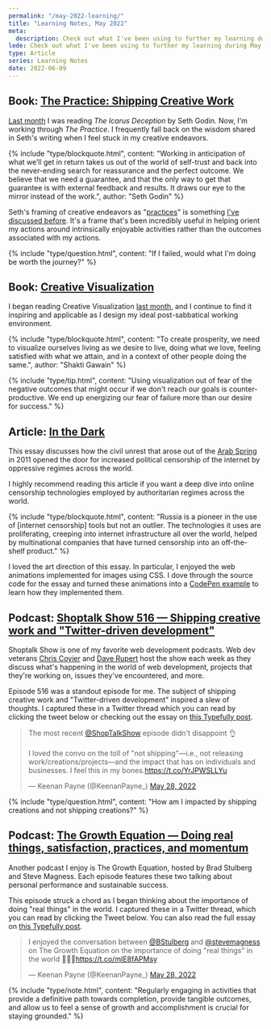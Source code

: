 ```yaml
---
permalink: "/may-2022-learning/"
title: "Learning Notes, May 2022"
meta:
  description: Check out what I've been using to further my learning during May 2022.
lede: Check out what I've been using to further my learning during May 2022.
type: Article
series: Learning Notes
date: 2022-06-09
---
```


## Book: [The Practice: Shipping Creative Work](https://www.indiebound.org/book/9780593328972)

[Last month](/april-2022-learning/) I was reading _The Icarus Deception_ by Seth Godin. Now, I'm working through _The Practice_. I frequently fall back on the wisdom shared in Seth's writing when I feel stuck in my creative endeavors.

{% include "type/blockquote.html", content: "Working in anticipation of what we’ll get in return takes us out of the world of self-trust and back into the never-ending search for reassurance and the perfect outcome. We believe that we need a guarantee, and that the only way to get that guarantee is with external feedback and results. It draws our eye to the mirror instead of the work.", author: "Seth Godin" %}

Seth's framing of creative endeavors as "[practices](/tags/practices)" is something [I've discussed before](/practices/). It's a frame that's been incredibly useful in helping orient my actions around intrinsically enjoyable activities rather than the outcomes associated with my actions.

{% include "type/question.html", content: "If I failed, would what I'm doing be worth the journey?" %}

## Book: [Creative Visualization](https://www.indiebound.org/book/9781608684649)

I began reading Creative Visualization [last month](/april-2022-learning/), and I continue to find it inspiring and applicable as I design my ideal post-sabbatical working environment.

{% include "type/blockquote.html", content: "To create prosperity, we need to visualize ourselves living as we desire to live, doing what we love, feeling satisfied with what we attain, and in a context of other people doing the same.", author: "Shakti Gawain" %}

{% include "type/tip.html", content: "Using visualization out of fear of the negative outcomes that might occur if we don't reach our goals is counter-productive. We end up energizing our fear of failure more than our desire for success." %}

## Article: [In the Dark](https://restofworld.org/2022/blackouts/)

This essay discusses how the civil unrest that arose out of the [Arab Spring](https://en.wikipedia.org/wiki/Arab_Spring) in 2011 opened the door for increased political censorship of the internet by oppressive regimes across the world.

I highly recommend reading this article if you want a deep dive into online censorship technologies employed by authoritarian regimes across the world.

{% include "type/blockquote.html", content: "Russia is a pioneer in the use of [internet censorship] tools but not an outlier. The technologies it uses are proliferating, creeping into internet infrastructure all over the world, helped by multinational companies that have turned censorship into an off-the-shelf product." %}

I loved the art direction of this essay. In particular, I enjoyed the web animations implemented for images using CSS. I dove through the source code for the essay and turned these animations into a [CodePen example](https://codepen.io/keenanpayne/pen/rNJjapZ/5d4f012df0610638651b5c4053a6c4f7?editors=1100) to learn how they implemented them.

## Podcast: [Shoptalk Show 516 — Shipping creative work and "Twitter-driven development"](https://shoptalkshow.com/516/)

Shoptalk Show is one of my favorite web development podcasts. Web dev veterans [Chris Coyier](http://chriscoyier.net) and [Dave Rupert](https://daverupert.com) host the show each week as they discuss what's happening in the world of web development, projects that they're working on, issues they've encountered, and more.

Episode 516 was a standout episode for me. The subject of shipping creative work and "Twitter-driven development" inspired a slew of thoughts. I captured these in a Twitter thread which you can read by clicking the tweet below or checking out the essay on [this Typefully post](https://typefully.com/KeenanPayne_/shoptalk-show-516-shipping-creative-work-and-Q9oMR2p).

<blockquote class="tweet"><p lang="en" dir="ltr">The most recent <a href="https://twitter.com/ShopTalkShow?ref_src=twsrc%5Etfw">@ShopTalkShow</a> episode didn&#39;t disappoint 👌 <br><br>I loved the convo on the toll of &quot;not shipping&quot;—i.e., not releasing work/creations/projects—and the impact that has on individuals and businesses. I feel this in my bones.<a href="https://t.co/YrJPWSLLYu">https://t.co/YrJPWSLLYu</a></p>&mdash; Keenan Payne (@KeenanPayne_) <a href="https://twitter.com/KeenanPayne_/status/1530364036847505408?ref_src=twsrc%5Etfw">May 28, 2022</a></blockquote> <script async src="https://platform.twitter.com/widgets.js" charset="utf-8"></script>

{% include "type/question.html", content: "How am I impacted by shipping creations and not shipping creations?" %}

## Podcast: [The Growth Equation — Doing real things, satisfaction, practices, and momentum](https://thegrowtheq.com/do-more-real-things-in-the-world-be-better-and-feel-better/)

Another podcast I enjoy is The Growth Equation, hosted by Brad Stulberg and Steve Magness. Each episode features these two talking about personal performance and sustainable success.

This episode struck a chord as I began thinking about the importance of doing "real things" in the world. I captured these in a Twitter thread, which you can read by clicking the Tweet below. You can also read the full essay on [this Typefully post](https://typefully.com/KeenanPayne_/JlDHqXy).

<blockquote class="tweet"><p lang="en" dir="ltr">I enjoyed the conversation between <a href="https://twitter.com/BStulberg?ref_src=twsrc%5Etfw">@BStulberg</a> and <a href="https://twitter.com/stevemagness?ref_src=twsrc%5Etfw">@stevemagness</a> on The Growth Equation on the importance of doing &quot;real things&quot; in the world 🚵🏻‍♂️<a href="https://t.co/mIE8fAPMsy">https://t.co/mIE8fAPMsy</a></p>&mdash; Keenan Payne (@KeenanPayne_) <a href="https://twitter.com/KeenanPayne_/status/1530630169450319874?ref_src=twsrc%5Etfw">May 28, 2022</a></blockquote>

{% include "type/note.html", content: "Regularly engaging in activities that provide a definitive path towards completion, provide tangible outcomes, and allow us to feel a sense of growth and accomplishment is crucial for staying grounded." %}
